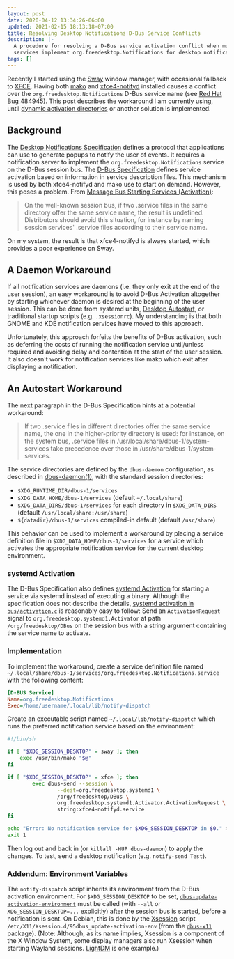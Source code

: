 ```yaml
---
layout: post
date: 2020-04-12 13:34:26-06:00
updated: 2021-02-15 18:13:18-07:00
title: Resolving Desktop Notifications D-Bus Service Conflicts
description: |-
  A procedure for resolving a D-Bus service activation conflict when multiple
  services implement org.freedesktop.Notifications for desktop notifications.
tags: []
---
```


Recently I started using the [Sway](https://swaywm.org/) window manager, with
occasional fallback to [XFCE](https://xfce.org/).  Having both
[mako](https://wayland.emersion.fr/mako/) and
[xfce4-notifyd](https://docs.xfce.org/apps/notifyd/start) installed causes a
conflict over the `org.freedesktop.Notifications` D-Bus service name (see [Red
Hat Bug 484945](https://bugzilla.redhat.com/484945)).  This post describes the
workaround I am currently using, until [dynamic activation
directories](https://gitlab.freedesktop.org/dbus/dbus/issues/17) or another
solution is implemented.

<!--more-->

## Background

The [Desktop Notifications
Specification](https://people.gnome.org/~mccann/docs/notification-spec/notification-spec-latest.html)
defines a protocol that applications can use to generate popups to notify the
user of events.  It requires a notification server to implement the
`org.freedesktop.Notifications` service on the D-Bus session bus.  The [D-Bus
Specification](https://dbus.freedesktop.org/doc/dbus-specification.html)
defines service activation based on information in service description files.
This mechanism is used by both xfce4-notifyd and mako use to start on demand.
However, this poses a problem.  From [Message Bus Starting Services
(Activation)](https://dbus.freedesktop.org/doc/dbus-specification.html#message-bus-starting-services):

> On the well-known session bus, if two .service files in the same directory
> offer the same service name, the result is undefined. Distributors should
> avoid this situation, for instance by naming session services' .service
> files according to their service name. 

On my system, the result is that xfce4-notifyd is always started, which
provides a poor experience on Sway.


## A Daemon Workaround

If all notification services are daemons (i.e. they only exit at the end of
the user session), an easy workaround is to avoid D-Bus Activation altogether
by starting whichever daemon is desired at the beginning of the user session.
This can be done from systemd units, [Desktop
Autostart](https://specifications.freedesktop.org/autostart-spec/latest/), or
traditional startup scripts (e.g. `.xsessionrc`).  My understanding is that
both GNOME and KDE notification services have moved to this approach.

Unfortunately, this approach forfeits the benefits of D-Bus activation, such
as deferring the costs of running the notification service until/unless
required and avoiding delay and contention at the start of the user session.
It also doesn't work for notification services like mako which exit after
displaying a notification.


## An Autostart Workaround

The next paragraph in the D-Bus Specification hints at a potential workaround:

> If two .service files in different directories offer the same service name,
> the one in the higher-priority directory is used: for instance, on the
> system bus, .service files in /usr/local/share/dbus-1/system-services take
> precedence over those in /usr/share/dbus-1/system-services. 

The service directories are defined by the `dbus-daemon` configuration, as
described in
[dbus-daemon(1)](https://dbus.freedesktop.org/doc/dbus-daemon.1.html), with
the standard session directories:

* `$XDG_RUNTIME_DIR/dbus-1/services`
* `$XDG_DATA_HOME/dbus-1/services` (default `~/.local/share`)
* `$XDG_DATA_DIRS/dbus-1/services` for each directory in `$XDG_DATA_DIRS`
  (default `/usr/local/share:/usr/share`)
* `${datadir}/dbus-1/services` compiled-in default (default `/usr/share`)

This behavior can be used to implement a workaround by placing a service
definition file in `$XDG_DATA_HOME/dbus-1/services` for a service which
activates the appropriate notification service for the current desktop
environment.


### systemd Activation

The D-Bus Specification also defines [systemd
Activation](https://dbus.freedesktop.org/doc/dbus-specification.html#message-bus-starting-services-systemd)
for starting a service via systemd instead of executing a binary.  Although
the specification does not describe the details, [systemd activation in
`bus/activation.c`](https://gitlab.freedesktop.org/dbus/dbus/-/blob/dbus-1.12.16/bus/activation.c#L2002-2124)
is reasonably easy to follow: Send an `ActivationRequest` signal to
`org.freedesktop.systemd1.Activator` at path `/org/freedesktop/DBus` on the
session bus with a string argument containing the service name to activate.


### Implementation

To implement the workaround, create a service definition file named
`~/.local/share/dbus-1/services/org.freedesktop.Notifications.service` with
the following content:

```ini
[D-BUS Service]
Name=org.freedesktop.Notifications
Exec=/home/username/.local/lib/notify-dispatch
```

Create an executable script named `~/.local/lib/notify-dispatch` which runs
the preferred notification service based on the environment:

```sh
#!/bin/sh

if [ "$XDG_SESSION_DESKTOP" = sway ]; then
	exec /usr/bin/mako "$@"
fi

if [ "$XDG_SESSION_DESKTOP" = xfce ]; then
        exec dbus-send --session \
                --dest=org.freedesktop.systemd1 \
                /org/freedesktop/DBus \
                org.freedesktop.systemd1.Activator.ActivationRequest \
                string:xfce4-notifyd.service
fi

echo "Error: No notification service for $XDG_SESSION_DESKTOP in $0." >&2
exit 1
```

Then log out and back in (or `killall -HUP dbus-daemon`) to apply the changes.
To test, send a desktop notification (e.g. `notify-send Test`).


### Addendum: Environment Variables

The `notify-dispatch` script inherits its environment from the D-Bus
activation environment.  For `$XDG_SESSION_DESKTOP` to be set,
[`dbus-update-activation-environment`](https://dbus.freedesktop.org/doc/dbus-update-activation-environment.1.html)
must be called (with `--all` or `XDG_SESSION_DESKTOP=...` explicitly) after
the session bus is started, before a notification is sent.  On Debian, this is
done by the [Xsession](https://wiki.debian.org/Xsession) script
`/etc/X11/Xsession.d/95dbus_update-activation-env` (from the
[`dbus-x11`](https://packages.debian.org/sid/dbus-x11) package).  (Note:
Although, as its name implies, Xsession is a component of the X Window System,
some display managers also run Xsession when starting Wayland sessions.
[LightDM](https://github.com/canonical/lightdm) is one example.)
